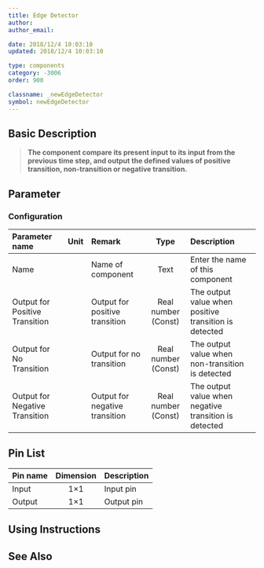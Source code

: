 ```yaml
---
title: Edge Detector
author: 
author_email:

date: 2018/12/4 10:03:10
updated: 2018/12/4 10:03:10

type: components
category: -3006
order: 900

classname: _newEdgeDetector
symbol: newEdgeDetector
---
```

## Basic Description


> **The component compare its present input to its input from the previous time step, and output the defined values of positive transition, non-transition or negative transition.**

## Parameter
### Configuration
| Parameter name | Unit | Remark | Type | Description |
| :--- | :--- | :--- | :--: | :--- |
| Name |  | Name of component | Text | Enter the name of this component |
| Output for Positive Transition |  | Output for positive transition | Real number (Const) | The output value when positive transition is detected |
| Output for No Transition |  | Output for no transition | Real number (Const) | The output value when non-transition is detected |
| Output for Negative Transition |  | Output for negative transition | Real number (Const) | The output value when negative transition is detected |


## Pin List

| Pin name | Dimension | Description |
| :--- | :--:  | :--- |
| Input | 1×1 | Input pin |
| Output | 1×1 | Output pin|

## Using Instructions



## See Also


